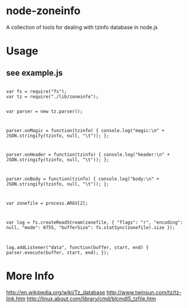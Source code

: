 # node-zoneinfo

A collection of tools for dealing with tzinfo database in node.js

# Usage

## see example.js

<code>
var fs = require("fs");
var tz = require("./lib/zoneinfo");

var parser = new tz.parser();

parser.onMagic = function(tzinfo) {
	console.log("magic:\n" + JSON.stringify(tzinfo, null, "\t"));
};

parser.onHeader = function(tzinfo) {
	console.log("header:\n" + JSON.stringify(tzinfo, null, "\t"));
};

parser.onBody = function(tzinfo) {
	console.log("body:\n" + JSON.stringify(tzinfo, null, "\t"));
};

var zonefile = process.ARGV[2];

var log = fs.createReadStream(zonefile, {
	"flags": "r",
	"encoding": null,
	"mode": 0755,
	"bufferSize": fs.statSync(zonefile).size
});

log.addListener("data", function(buffer, start, end) {
	parser.execute(buffer, start, end);
});
</code>

# More Info

http://en.wikipedia.org/wiki/Tz_database
http://www.twinsun.com/tz/tz-link.htm
http://linux.about.com/library/cmd/blcmdl5_tzfile.htm
